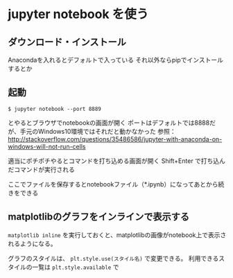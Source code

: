 # jupyter notebook を使う

## ダウンロード・インストール

Anacondaを入れるとデフォルトで入っている
それ以外ならpipでインストールするとか

## 起動

```
$ jupyter notebook --port 8889
```

とやるとブラウザでnotebookの画面が開く
ポートはデフォルトでは8888だが、手元のWindows10環境ではそれだと動かなかった
参照： http://stackoverflow.com/questions/35486586/jupyter-with-anaconda-on-windows-will-not-run-cells

適当にポチポチやるとコマンドを打ち込める画面が開く
Shift+Enter で打ち込んだコマンドが実行される

ここでファイルを保存するとnotebookファイル（*.ipynb）になってあとから続きをできる

## matplotlibのグラフをインラインで表示する

`matplotlib inline` を実行しておくと、matplotlibの画像がnotebook上で表示されるようになる。

グラフのスタイルは、 `plt.style.use(スタイル名)` で変更できる。
利用できるスタイルの一覧は `plt.style.available` で


